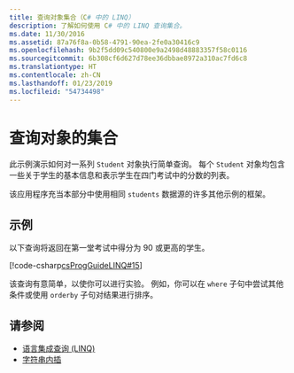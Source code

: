 ```yaml
---
title: 查询对象集合（C# 中的 LINQ）
description: 了解如何使用 C# 中的 LINQ 查询集合。
ms.date: 11/30/2016
ms.assetid: 87a76f8a-0b58-4791-90ea-2fe0a30416c9
ms.openlocfilehash: 9b2f5dd09c540800e9a2498d48883357f58c0116
ms.sourcegitcommit: 6b308cf6d627d78ee36dbbae8972a310ac7fd6c8
ms.translationtype: HT
ms.contentlocale: zh-CN
ms.lasthandoff: 01/23/2019
ms.locfileid: "54734498"
---
```

# <a name="query-a-collection-of-objects"></a>查询对象的集合

此示例演示如何对一系列 `Student` 对象执行简单查询。 每个 `Student` 对象均包含一些关于学生的基本信息和表示学生在四门考试中的分数的列表。  
  
该应用程序充当本部分中使用相同 `students` 数据源的许多其他示例的框架。  
  
## <a name="example"></a>示例

以下查询将返回在第一堂考试中得分为 90 或更高的学生。  
  
[!code-csharp[csProgGuideLINQ#15](~/samples/snippets/csharp/concepts/linq/how-to-query-a-collection-of-objects_1.cs)]  
  
该查询有意简单，以使你可以进行实验。 例如，你可以在 `where` 子句中尝试其他条件或使用 `orderby` 子句对结果进行排序。  
  
## <a name="see-also"></a>请参阅

- [语言集成查询 (LINQ)](index.md)
- [字符串内插](../language-reference/tokens/interpolated.md)
